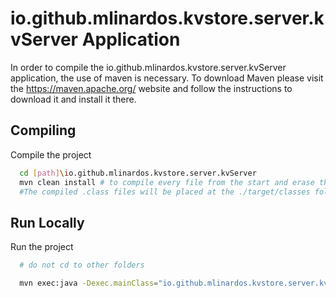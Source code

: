 # io.github.mlinardos.kvstore.server.kvServer Application

In order to compile the io.github.mlinardos.kvstore.server.kvServer application, the use of maven is necessary.
To download Maven please visit the https://maven.apache.org/ website and follow the instructions to download it and install it there.



## Compiling

Compile the project

```bash
  cd [path]\io.github.mlinardos.kvstore.server.kvServer
  mvn clean install # to compile every file from the start and erase the target folder
  #The compiled .class files will be placed at the ./target/classes folder
```

## Run Locally

Run the project


```bash
  # do not cd to other folders

  mvn exec:java -Dexec.mainClass="io.github.mlinardos.kvstore.server.kvServer" -Dexec.args="-a <ip> -p  <port>"
```